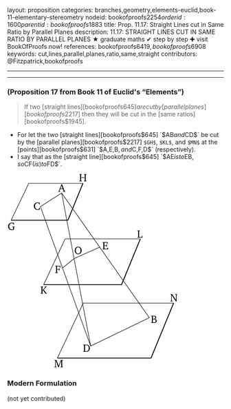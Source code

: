 layout: proposition
categories: branches,geometry,elements-euclid,book-11-elementary-stereometry
nodeid: bookofproofs$2254
orderid: 1600
parentid: bookofproofs$1883
title: Prop. 11.17: Straight Lines cut in Same Ratio by Parallel Planes
description: 11.17: STRAIGHT LINES CUT IN SAME RATIO BY PARALLEL PLANES &#9733; graduate maths &#10004; step by step &#10010; visit BookOfProofs now!
references: bookofproofs$6419,bookofproofs$6908
keywords: cut,lines,parallel,planes,ratio,same,straight
contributors: @Fitzpatrick,bookofproofs

---


---

### (Proposition 17 from Book 11 of Euclid's “Elements”)

> If two [straight lines][bookofproofs$645] are cut by [parallel planes][bookofproofs$2217] then they will be cut in the [same ratios][bookofproofs$1945].
* For let the two [straight lines][bookofproofs$645] `$AB$` and `$CD$` be cut by the [parallel planes][bookofproofs$2217] `$GH$`, `$KL$`, and `$MN$` at the [points][bookofproofs$631] `$A$`, `$E$`, `$B$`, and `$C$`, `$F$`, `$D$` (respectively).
* I say that as the [straight line][bookofproofs$645] `$AE$` is to `$EB$`, so `$CF$` (is) to `$FD$`.

![fig17e](https://github.com/bookofproofs/bookofproofs.github.io/blob/main/_sources/_assets/images/euclid/Book11/fig17e.png?raw=true)


### Modern Formulation

(not yet contributed)
